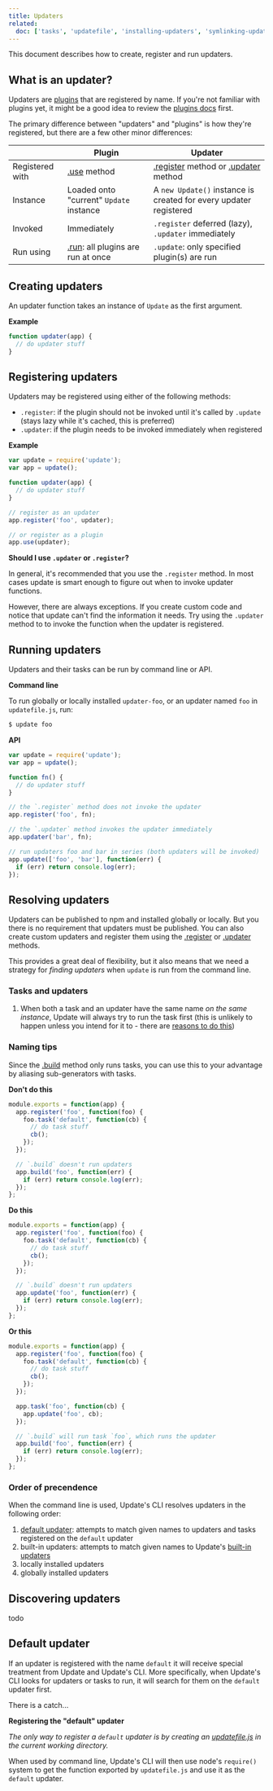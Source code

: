 ```yaml
---
title: Updaters
related:
  doc: ['tasks', 'updatefile', 'installing-updaters', 'symlinking-updaters']
---
```


This document describes how to create, register and run updaters. 

<!-- toc -->

## What is an updater?

Updaters are [plugins](api/plugins.md) that are registered by name. If you're not familiar with plugins yet, it might be a good idea to review the [plugins docs](api/plugins.md) first.

The primary difference between "updaters" and "plugins" is how they're registered, but there are a few other minor differences:

|  | **Plugin** | **Updater** | 
| --- | --- | --- |
| Registered with | [.use](plugins.md#use) method | [.register](#register) method or [.updater](#updater) method |
| Instance | Loaded onto "current" `Update` instance | A `new Update()` instance is created for every updater registered |
| Invoked | Immediately | `.register` deferred (lazy), `.updater` immediately |
| Run using | [.run](plugins.md#run): all plugins are run at once | `.update`: only specified plugin(s) are run |

## Creating updaters

An updater function takes an instance of `Update` as the first argument.

**Example**

```js
function updater(app) {
  // do updater stuff
}
```

## Registering updaters

Updaters may be registered using either of the following methods:

* `.register`: if the plugin should not be invoked until it's called by `.update` (stays lazy while it's cached, this is preferred)
* `.updater`: if the plugin needs to be invoked immediately when registered

**Example**

```js
var update = require('update');
var app = update();

function updater(app) {
  // do updater stuff
}

// register as an updater
app.register('foo', updater);

// or register as a plugin
app.use(updater);
```

**Should I use `.updater` or `.register`?**

In general, it's recommended that you use the `.register` method. In most cases update is smart enough to figure out when to invoke updater functions.

However, there are always exceptions. If you create custom code and notice that update can't find the information it needs. Try using the `.updater` method to to invoke the function when the updater is registered.

## Running updaters

Updaters and their tasks can be run by command line or API.

**Command line**

To run globally or locally installed `updater-foo`, or an updater named `foo` in `updatefile.js`, run:

```sh
$ update foo
```

**API**

```js
var update = require('update');
var app = update();

function fn() {
  // do updater stuff
}

// the `.register` method does not invoke the updater
app.register('foo', fn);

// the `.updater` method invokes the updater immediately
app.updater('bar', fn);

// run updaters foo and bar in series (both updaters will be invoked)
app.update(['foo', 'bar'], function(err) {
  if (err) return console.log(err);
});
```

## Resolving updaters

Updaters can be published to npm and installed globally or locally. But you there is no requirement that updaters must be published. You can also create custom updaters and register them using the [.register](#register) or [.updater](#updater) methods.

This provides a great deal of flexibility, but it also means that we need a strategy for _finding updaters_ when `update` is run from the command line.

### Tasks and updaters

1. When both a task and an updater have the same name _on the same instance_, Update will always try to run the task first (this is unlikely to happen unless you intend for it to - there are [reasons to do this](#naming-tips))

### Naming tips

Since the [.build](tasks.md#build) method only runs tasks, you can use this to your advantage by aliasing sub-generators with tasks.

**Don't do this**

```js
module.exports = function(app) {
  app.register('foo', function(foo) {
    foo.task('default', function(cb) {
      // do task stuff
      cb();
    });
  });

  // `.build` doesn't run updaters
  app.build('foo', function(err) {
    if (err) return console.log(err);
  });
};
```

**Do this**

```js
module.exports = function(app) {
  app.register('foo', function(foo) {
    foo.task('default', function(cb) {
      // do task stuff
      cb();
    });
  });

  // `.build` doesn't run updaters
  app.update('foo', function(err) {
    if (err) return console.log(err);
  });
};
```

**Or this**

```js
module.exports = function(app) {
  app.register('foo', function(foo) {
    foo.task('default', function(cb) {
      // do task stuff
      cb();
    });
  });

  app.task('foo', function(cb) {
    app.update('foo', cb);
  });

  // `.build` will run task `foo`, which runs the updater
  app.build('foo', function(err) {
    if (err) return console.log(err);
  });
};
```

### Order of precendence

When the command line is used, Update's CLI resolves updaters in the following order:

1. [default updater](#default-updater): attempts to match given names to updaters and tasks registered on the `default` updater
2. built-in updaters: attempts to match given names to Update's [built-in updaters](cli/built-in-updaters.md)
3. locally installed updaters
4. globally installed updaters

## Discovering updaters

todo

## Default updater

If an updater is registered with the name `default` it will receive special treatment from Update and Update's CLI. More specifically, when Update's CLI looks for updaters or tasks to run, it will search for them on the `default` updater first.

There is a catch...

**Registering the "default" updater**

_The only way to register a `default` updater is by creating an [updatefile.js](updatefile.md) in the current working directory._

When used by command line, Update's CLI will then use node's `require()` system to get the function exported by `updatefile.js` and use it as the `default` updater.
